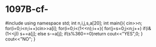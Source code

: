 # 1097B-cf-

#include <iostream>
using namespace std;
int n,i,j,s,a[20];
int main(){
    cin>>n;
	for(i=0;i<n;i++)cin>>a[i];
	for(i=0;i<(1<<n);i++){
		for(j=s=0;j<n;j++)
		if(i&(1<<j))
		s+=a[j];
		else
		s-=a[j];
		if(s%360==0)return cout<<"YES",0;
	}
	cout<<"NO";
}
